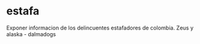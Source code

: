 # estafa
Exponer informacion de los delincuentes estafadores de colombia. Zeus y alaska - dalmadogs
